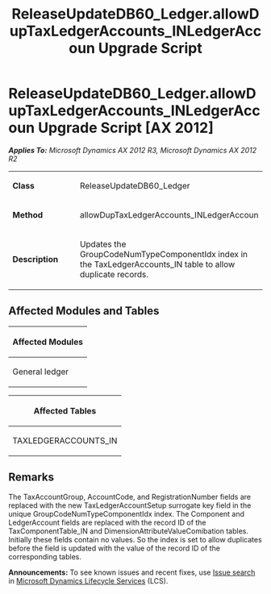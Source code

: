 ﻿---
title: ReleaseUpdateDB60_Ledger.allowDupTaxLedgerAccounts_INLedgerAccoun Upgrade Script
TOCTitle: ReleaseUpdateDB60_Ledger.allowDupTaxLedgerAccounts_INLedgerAccoun Upgrade Script
ms:assetid: b3efca5b-fdfd-7b9f-7fed-cfa1e4782c6a
ms:mtpsurl: https://msdn.microsoft.com/en-us/library/JJ736946(v=AX.60)
ms:contentKeyID: 49710630
ms.date: 05/18/2015
mtps_version: v=AX.60
---

# ReleaseUpdateDB60\_Ledger.allowDupTaxLedgerAccounts\_INLedgerAccoun Upgrade Script [AX 2012]


_**Applies To:** Microsoft Dynamics AX 2012 R3, Microsoft Dynamics AX 2012 R2_

<table>
<colgroup>
<col style="width: 50%" />
<col style="width: 50%" />
</colgroup>
<tbody>
<tr class="odd">
<td><p><strong>Class</strong></p></td>
<td><p>ReleaseUpdateDB60_Ledger</p></td>
</tr>
<tr class="even">
<td><p><strong>Method</strong></p></td>
<td><p>allowDupTaxLedgerAccounts_INLedgerAccoun</p></td>
</tr>
<tr class="odd">
<td><p><strong>Description</strong></p></td>
<td><p>Updates the GroupCodeNumTypeComponentIdx index in the TaxLedgerAccounts_IN table to allow duplicate records.</p></td>
</tr>
</tbody>
</table>


## Affected Modules and Tables

<table>
<colgroup>
<col style="width: 100%" />
</colgroup>
<thead>
<tr class="header">
<th><p>Affected Modules</p></th>
</tr>
</thead>
<tbody>
<tr class="odd">
<td><p>General ledger</p></td>
</tr>
</tbody>
</table>


<table>
<colgroup>
<col style="width: 100%" />
</colgroup>
<thead>
<tr class="header">
<th><p>Affected Tables</p></th>
</tr>
</thead>
<tbody>
<tr class="odd">
<td><p>TAXLEDGERACCOUNTS_IN</p></td>
</tr>
</tbody>
</table>


## Remarks

The TaxAccountGroup, AccountCode, and RegistrationNumber fields are replaced with the new TaxLedgerAccountSetup surrogate key field in the unique GroupCodeNumTypeComponentIdx index. The Component and LedgerAccount fields are replaced with the record ID of the TaxComponentTable\_IN and DimensionAttributeValueComibation tables. Initially these fields contain no values. So the index is set to allow duplicates before the field is updated with the value of the record ID of the corresponding tables.

  
**Announcements:** To see known issues and recent fixes, use [Issue search](http://go.microsoft.com/fwlink/?linkid=389258) in [Microsoft Dynamics Lifecycle Services](http://go.microsoft.com/fwlink/?linkid=306505) (LCS).


